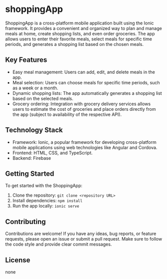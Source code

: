 # shoppingApp

ShoppingApp is a cross-platform mobile application built using the Ionic framework. It provides a convenient and organized way to plan and manage meals at home, create shopping lists, and even order groceries. The app allows users to enter their favorite meals, select meals for specific time periods, and generates a shopping list based on the chosen meals.

## Key Features

- Easy meal management: Users can add, edit, and delete meals in the app.
- Meal selection: Users can choose meals for specific time periods, such as a week or a month.
- Dynamic shopping lists: The app automatically generates a shopping list based on the selected meals.
- Grocery ordering: Integration with grocery delivery services allows users to estimate the cost of groceries and place orders directly from the app (subject to availability of the respective API).

## Technology Stack

- Framework: Ionic, a popular framework for developing cross-platform mobile applications using web technologies like Angular and Cordova.
- Frontend: HTML, CSS, and TypeScript.
- Backend: Firebase

## Getting Started

To get started with the ShoppingApp:

1. Clone the repository: `git clone <repository URL>`
2. Install dependencies: `npm install`
4. Run the app locally: `ionic serve`

## Contributing

Contributions are welcome! If you have any ideas, bug reports, or feature requests, please open an issue or submit a pull request. Make sure to follow the code style and provide clear commit messages.

## License
none
